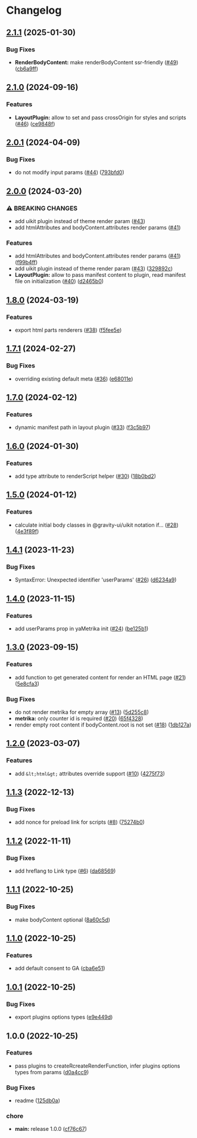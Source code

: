 # Changelog

## [2.1.1](https://github.com/gravity-ui/app-layout/compare/v2.1.0...v2.1.1) (2025-01-30)


### Bug Fixes

* **RenderBodyContent:** make renderBodyContent ssr-friendly ([#49](https://github.com/gravity-ui/app-layout/issues/49)) ([cb6a9ff](https://github.com/gravity-ui/app-layout/commit/cb6a9ff123440b15e7303837ed4446c03f5af264))

## [2.1.0](https://github.com/gravity-ui/app-layout/compare/v2.0.1...v2.1.0) (2024-09-16)


### Features

* **LayoutPlugin:** allow to set and pass crossOrigin for styles and scripts ([#46](https://github.com/gravity-ui/app-layout/issues/46)) ([ce9848f](https://github.com/gravity-ui/app-layout/commit/ce9848f6f244c3b723f01590e0200d6ca5008e8a))

## [2.0.1](https://github.com/gravity-ui/app-layout/compare/v2.0.0...v2.0.1) (2024-04-09)


### Bug Fixes

* do not modify input params ([#44](https://github.com/gravity-ui/app-layout/issues/44)) ([793bfd0](https://github.com/gravity-ui/app-layout/commit/793bfd0336600fbe296084f3241466be87228a4c))

## [2.0.0](https://github.com/gravity-ui/app-layout/compare/v1.8.0...v2.0.0) (2024-03-20)


### ⚠ BREAKING CHANGES

* add uikit plugin instead of theme render param ([#43](https://github.com/gravity-ui/app-layout/issues/43))
* add htmlAttributes and bodyContent.attributes render params ([#41](https://github.com/gravity-ui/app-layout/issues/41))

### Features

* add htmlAttributes and bodyContent.attributes render params ([#41](https://github.com/gravity-ui/app-layout/issues/41)) ([f99b4ff](https://github.com/gravity-ui/app-layout/commit/f99b4ff4492a7bb85f94bbf39fa92b691d18fdc7))
* add uikit plugin instead of theme render param ([#43](https://github.com/gravity-ui/app-layout/issues/43)) ([329892c](https://github.com/gravity-ui/app-layout/commit/329892cd5fa004afdfc0745e17cdc1f91a343fe5))
* **LayoutPlugin:** allow to pass manifest content to plugin, read manifest file on initialization ([#40](https://github.com/gravity-ui/app-layout/issues/40)) ([d2465b0](https://github.com/gravity-ui/app-layout/commit/d2465b0e3d4a9fabe8fdb4eaa0f0f4ab090c5982))

## [1.8.0](https://github.com/gravity-ui/app-layout/compare/v1.7.1...v1.8.0) (2024-03-19)


### Features

* export html parts renderers ([#38](https://github.com/gravity-ui/app-layout/issues/38)) ([f5fee5e](https://github.com/gravity-ui/app-layout/commit/f5fee5ef2fa513d7e7742d61b6f374ed2154e1c7))

## [1.7.1](https://github.com/gravity-ui/app-layout/compare/v1.7.0...v1.7.1) (2024-02-27)


### Bug Fixes

* overriding existing default meta ([#36](https://github.com/gravity-ui/app-layout/issues/36)) ([e68011e](https://github.com/gravity-ui/app-layout/commit/e68011eac80d9bbd023382593ba04e4aa4305c2d))

## [1.7.0](https://github.com/gravity-ui/app-layout/compare/v1.6.0...v1.7.0) (2024-02-12)


### Features

* dynamic manifest path in layout plugin ([#33](https://github.com/gravity-ui/app-layout/issues/33)) ([f3c5b97](https://github.com/gravity-ui/app-layout/commit/f3c5b97893147c5fa7a6a1b47189f54dd65d2391))

## [1.6.0](https://github.com/gravity-ui/app-layout/compare/v1.5.0...v1.6.0) (2024-01-30)


### Features

* add type attribute to renderScript helper ([#30](https://github.com/gravity-ui/app-layout/issues/30)) ([18b0bd2](https://github.com/gravity-ui/app-layout/commit/18b0bd20013899cd67ea1bfeb1d06929b40939e8))

## [1.5.0](https://github.com/gravity-ui/app-layout/compare/v1.4.1...v1.5.0) (2024-01-12)


### Features

* calculate initial body classes in @gravity-ui/uikit notation if… ([#28](https://github.com/gravity-ui/app-layout/issues/28)) ([4e3f89f](https://github.com/gravity-ui/app-layout/commit/4e3f89fd6fbf2c0a1266b83e99f676fae6f3c180))

## [1.4.1](https://github.com/gravity-ui/app-layout/compare/v1.4.0...v1.4.1) (2023-11-23)


### Bug Fixes

* SyntaxError: Unexpected identifier 'userParams' ([#26](https://github.com/gravity-ui/app-layout/issues/26)) ([d6234a9](https://github.com/gravity-ui/app-layout/commit/d6234a9cc79de67a12678b4fd2c209f2ca0f36b6))

## [1.4.0](https://github.com/gravity-ui/app-layout/compare/v1.3.0...v1.4.0) (2023-11-15)


### Features

* add userParams prop in yaMetrika init ([#24](https://github.com/gravity-ui/app-layout/issues/24)) ([be125b1](https://github.com/gravity-ui/app-layout/commit/be125b1453b0855f745de68ae548753c6b338ee0))

## [1.3.0](https://github.com/gravity-ui/app-layout/compare/v1.2.0...v1.3.0) (2023-09-15)


### Features

* add function to get generated content for render an HTML page ([#21](https://github.com/gravity-ui/app-layout/issues/21)) ([5e8cfa3](https://github.com/gravity-ui/app-layout/commit/5e8cfa39804bd5c7d0d35c3926d65360f075c483))


### Bug Fixes

* do not render metrika for empty array ([#13](https://github.com/gravity-ui/app-layout/issues/13)) ([5d255c8](https://github.com/gravity-ui/app-layout/commit/5d255c8073ad5621dc4f9adb4072c6118d5b8f0d))
* **metrika:** only counter id is required ([#20](https://github.com/gravity-ui/app-layout/issues/20)) ([65f4328](https://github.com/gravity-ui/app-layout/commit/65f4328fd5a13683f8a542b8b935c549202a9599))
* render empty root content if bodyContent.root is not set ([#18](https://github.com/gravity-ui/app-layout/issues/18)) ([1db127a](https://github.com/gravity-ui/app-layout/commit/1db127a35b4116e46ded8ba909436e8644a6e128))

## [1.2.0](https://github.com/gravity-ui/app-layout/compare/v1.1.3...v1.2.0) (2023-03-07)


### Features

* add `&lt;html&gt;` attributes override support ([#10](https://github.com/gravity-ui/app-layout/issues/10)) ([4275f73](https://github.com/gravity-ui/app-layout/commit/4275f7300a5209f24f797b9661f5377b2417decf))

## [1.1.3](https://github.com/gravity-ui/app-layout/compare/v1.1.2...v1.1.3) (2022-12-13)


### Bug Fixes

* add nonce for preload link for scripts ([#8](https://github.com/gravity-ui/app-layout/issues/8)) ([75274b0](https://github.com/gravity-ui/app-layout/commit/75274b0f63e590fe6bde64a807141568fd3fff87))

## [1.1.2](https://github.com/gravity-ui/app-layout/compare/v1.1.1...v1.1.2) (2022-11-11)


### Bug Fixes

* add hreflang to Link type ([#6](https://github.com/gravity-ui/app-layout/issues/6)) ([da68569](https://github.com/gravity-ui/app-layout/commit/da685696bfcf75b01a4835ffe88d199de373adb1))

## [1.1.1](https://github.com/gravity-ui/app-layout/compare/v1.1.0...v1.1.1) (2022-10-25)


### Bug Fixes

* make bodyContent optional ([8a60c5d](https://github.com/gravity-ui/app-layout/commit/8a60c5dd90de98ca425ced04abcf27e42a1b8a3e))

## [1.1.0](https://github.com/gravity-ui/app-layout/compare/v1.0.1...v1.1.0) (2022-10-25)


### Features

* add default consent to GA ([cba6e51](https://github.com/gravity-ui/app-layout/commit/cba6e5187eedcc57ea38b8709c4c86d7f709eee7))

## [1.0.1](https://github.com/gravity-ui/app-layout/compare/v1.0.0...v1.0.1) (2022-10-25)


### Bug Fixes

* export plugins options types ([e9e449d](https://github.com/gravity-ui/app-layout/commit/e9e449da277a25a0c360620be0da542e48bc2e5f))

## 1.0.0 (2022-10-25)


### Features

* pass plugins to createRcreateRenderFunction, infer plugins options types from params ([d0a4cc9](https://github.com/gravity-ui/app-layout/commit/d0a4cc91770e5a8a6d0c5b3680c935b9f9f04939))


### Bug Fixes

* readme ([125db0a](https://github.com/gravity-ui/app-layout/commit/125db0a2382586a7791e86d98c8a2046a1e9f060))


### chore

* **main:** release 1.0.0 ([cf76c67](https://github.com/gravity-ui/app-layout/commit/cf76c6746fcc26a06e05068de3a62b4c97701590))
